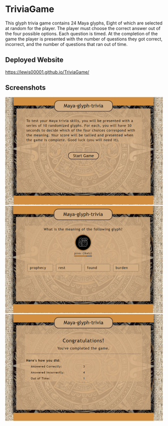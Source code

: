 # TriviaGame
This glyph trivia game contains 24 Maya glyphs, Eight of which are selected at random for the player. The player must choose the correct answer out of the four possible options. Each question is timed. At the completion of the game the player is presented with the number of questions they got correct, incorrect, and the number of questions that ran out of time.

## Deployed Website
https://lewis00001.github.io/TriviaGame/

## Screenshots
![game ui](assets/images/screenshot1.PNG)
![game ui](assets/images/screenshot2.PNG)
![game ui](assets/images/screenshot3.PNG)